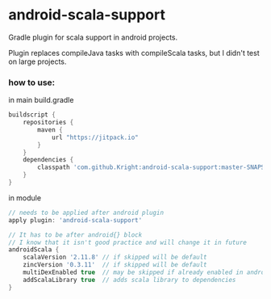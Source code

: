 # android-scala-support
Gradle plugin for scala support in android projects.

Plugin replaces compileJava tasks with compileScala tasks, but I didn't test on large projects.

### how to use:

in main build.gradle
```groovy
buildscript {
    repositories {
        maven {
            url "https://jitpack.io"
        }
    }
    dependencies {
        classpath 'com.github.Kright:android-scala-support:master-SNAPSHOT' // the newest version
    }
}
```

in module
```groovy
// needs to be applied after android plugin
apply plugin: 'android-scala-support'

// It has to be after android{} block
// I know that it isn't good practice and will change it in future
androidScala {
    scalaVersion '2.11.8' // if skipped will be default
    zincVersion '0.3.11'  // if skipped will be default
    multiDexEnabled true  // may be skipped if already enabled in android{}
    addScalaLibrary true  // adds scala library to dependencies 
}
```
